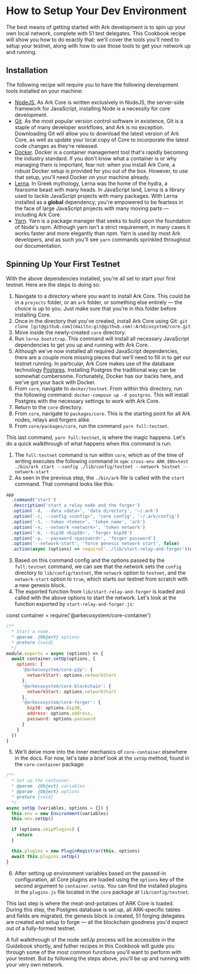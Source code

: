 # How to Setup Your Dev Environment

The best means of getting started with Ark development is to spin up your own local network, complete with 51 test delegates. This Cookbook recipe will show you how to do exactly that: we'll cover the tools you'll need to setup your testnet, along with how to use those tools to get your network up and running.

## Installation

The following recipe will require you to have the following development tools installed on your machine:

- [NodeJS.](https://nodejs.org/en/) As Ark Core is written exclusively in NodeJS, the server-side framework for JavaScript, installing Node is a necessity for core development.
- [Git](https://git-scm.com/). As the most popular version control software in existence, Git is a staple of many developer workflows, and Ark is no exception. Downloading Git will allow you to download  the latest version of Ark Core, as well as update your local copy of Core to incorporate the latest code changes as they're released.
- [Docker](https://www.docker.com/). Docker is a container management tool that's rapidly becoming the industry standard. If you don't know what a container is or why managing them is important, fear not: when you install Ark Core, a robust Docker setup is provided for you out of the box. However, to use that setup, you'll need Docker on your machine already.
- [Lerna](https://lernajs.io/). In Greek mythology, Lerna was the home of the hydra, a fearsome beast with many heads. In JavaScript land, Lerna is a library used to tackle JavaScript projects with many packages. With Lerna installed as a **global** dependency, you're empowered to be fearless in the face of large JavaScript projects with many moving parts — including Ark Core.
- [Yarn](https://yarnpkg.com/en/). Yarn is a package manager that seeks to build upon the foundation of Node's npm. Although yarn isn't a strict requirement, in many cases it works faster and more elegantly than npm. Yarn is used by most Ark developers, and as such you'll see `yarn` commands sprinkled throughout our documentation.

## Spinning Up Your First Testnet

With the above dependencies installed, you're all set to start your first testnet. Here are the steps to doing so:

1. Navigate to a directory where you want to install Ark Core. This could be in a `projects` folder, or an `ark` folder, or something else entirely — the choice is up to you. Just make sure that you're in this folder before installing Core.
2. Once in the directory that you've created, install Ark Core using Git: `git clone [git@github.com](mailto:git@github.com):ArkEcosystem/core.git`
3. Move inside the newly-created `core` directory.
4. Run `lerna bootstrap`. This command will install all necessary JavaScript dependencies to get you up and running with Ark Core. 
5. Although we've now installed all required JavaScript dependencies, there are a couple more missing pieces that we'll need to fill in to get our testnet running. In particular, Ark Core makes use of the database technology [Postgres](https://www.postgresql.org/). Installing Postgres the traditional way can be somewhat cumbersome. Fortunately, Docker has our backs here, and we've got your back with Docker.
6. From `core`, navigate to `docker/testnet`.  From within this directory, run the following command: `docker-compose up -d postgres`. This will install Postgres with the necessary settings to work with Ark Core.
7. Return to the `core` directory. 
8. From `core`, navigate to `packages/core`. This is the starting point for all Ark nodes, relays and forgers alike. 
9. From `core/packages/core`, run the command `yarn full:testnet`. 

This last command, `yarn full:testnet`, is where the magic happens. Let's do a quick walkthrough of what happens when this command is run:

1. The `full:testnet` command is run within `core`, which as of the time of writing executes the following command in `npm`: `cross-env ARK_ENV=test ./bin/ark start --config ./lib/config/testnet --network testnet --network-start`
2. As seen in the previous step, the `./bin/ark` file is called with the `start` command. That command looks like this:
```js
app
  .command('start')
  .description('start a relay node and the forger')
  .option('-d, --data <data>', 'data directory', '~/.ark')
  .option('-c, --config <config>', 'core config', '~/.ark/config')
  .option('-t, --token <token>', 'token name', 'ark')
  .option('-n, --network <network>', 'token network')
  .option('-b, --bip38 <bip38>', 'forger bip38')
  .option('-p, --password <password>', 'forger password')
  .option('--network-start', 'force genesis network start', false)
  .action(async (options) => require('../lib/start-relay-and-forger')(options))
```

3. Based on this command config and the options passed by the `full:testnet` command, we can see that the network sets the `config` directory to `lib/config/testnet`, the `network` option to `testnet`, and the `network-start` option to `true`, which starts our testnet from scratch with a new genesis block.
4. The exported function from `lib/start-relay-and-forger` is loaded and called with the above options to start the network. Let's look at the function exported by `start-relay-and-forger.js`:

const container = require('@arkecosystem/core-container')

```js
/**
  * Start a node.
  * @param  {Object} options
  * @return {void}
  */
module.exports = async (options) => {
  await container.setUp(options, {
    options: {
      '@arkecosystem/core-p2p': {
        networkStart: options.networkStart
      },
      '@arkecosystem/core-blockchain': {
        networkStart: options.networkStart
      },
      '@arkecosystem/core-forger': {
        bip38: options.bip38,
        address: options.address,
        password: options.password
      }
    }
  })
}
```
5. We'll delve more into the inner mechanics of `core-container` elsewhere in the docs. For now, let's take a brief look at the `setUp` method, found in the `core-container` package:
```js
/**
  * Set up the container.
  * @param  {Object} variables
  * @param  {Object} options
  * @return {void}
  */
async setUp (variables, options = {}) {
  this.env = new Environment(variables)
  this.env.setUp()

  if (options.skipPlugins) {
    return
  }

  this.plugins = new PluginRegistrar(this, options)
  await this.plugins.setUp()
}
```
6. After setting up environment variables based on the passed-in configuration, all Core plugins are loaded using the `options` key of the second argument to `container.setUp`. You can find the installed plugins in the `plugins.js` file located in the `core` package at `lib/config/testnet`. 

This last step is where the meat-and-potatoes of ARK Core is loaded. During this step, the Postgres database is set up, all ARK-specific tables and fields are migrated, the genesis block is created, 51 forging delegates are created and setup to forge — all the blockchain goodness you'd expect out of a fully-formed testnet.

A full walkthrough of the node setUp process will be accessible in the Guidebook shortly, and futher recipes in this Cookbook will guide you through some of the most common functions you'll want to perform with your testnet. But by following the steps above, you'll be up and running with your very own network.
